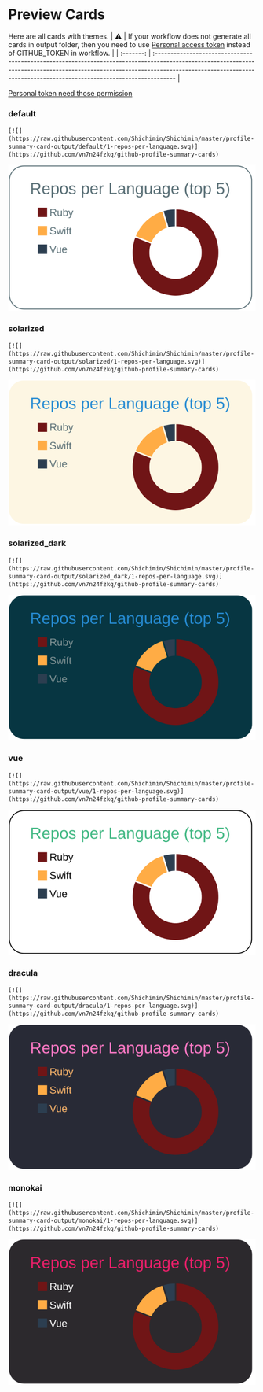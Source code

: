 
# Preview Cards

Here are all cards with themes.
| :warning: | If your workflow does not generate all cards in output folder, then you need to use [Personal access token](https://docs.github.com/en/actions/configuring-and-managing-workflows/creating-and-storing-encrypted-secrets) instead of GITHUB_TOKEN in workflow. |
| :-------: | :------------------------------------------------------------------------------------------------------------------------------------------------------------------------------------------------------------------------------------------------ |

[Personal token need those permission](https://github.com/vn7n24fzkq/github-profile-summary-cards/wiki/Personal-access-token-permissions)


### default


```
[![](https://raw.githubusercontent.com/Shichimin/Shichimin/master/profile-summary-card-output/default/1-repos-per-language.svg)](https://github.com/vn7n24fzkq/github-profile-summary-cards)
```
![](https://raw.githubusercontent.com/Shichimin/Shichimin/master/profile-summary-card-output/default/1-repos-per-language.svg)


### solarized


```
[![](https://raw.githubusercontent.com/Shichimin/Shichimin/master/profile-summary-card-output/solarized/1-repos-per-language.svg)](https://github.com/vn7n24fzkq/github-profile-summary-cards)
```
![](https://raw.githubusercontent.com/Shichimin/Shichimin/master/profile-summary-card-output/solarized/1-repos-per-language.svg)


### solarized_dark


```
[![](https://raw.githubusercontent.com/Shichimin/Shichimin/master/profile-summary-card-output/solarized_dark/1-repos-per-language.svg)](https://github.com/vn7n24fzkq/github-profile-summary-cards)
```
![](https://raw.githubusercontent.com/Shichimin/Shichimin/master/profile-summary-card-output/solarized_dark/1-repos-per-language.svg)


### vue


```
[![](https://raw.githubusercontent.com/Shichimin/Shichimin/master/profile-summary-card-output/vue/1-repos-per-language.svg)](https://github.com/vn7n24fzkq/github-profile-summary-cards)
```
![](https://raw.githubusercontent.com/Shichimin/Shichimin/master/profile-summary-card-output/vue/1-repos-per-language.svg)


### dracula


```
[![](https://raw.githubusercontent.com/Shichimin/Shichimin/master/profile-summary-card-output/dracula/1-repos-per-language.svg)](https://github.com/vn7n24fzkq/github-profile-summary-cards)
```
![](https://raw.githubusercontent.com/Shichimin/Shichimin/master/profile-summary-card-output/dracula/1-repos-per-language.svg)


### monokai


```
[![](https://raw.githubusercontent.com/Shichimin/Shichimin/master/profile-summary-card-output/monokai/1-repos-per-language.svg)](https://github.com/vn7n24fzkq/github-profile-summary-cards)
```
![](https://raw.githubusercontent.com/Shichimin/Shichimin/master/profile-summary-card-output/monokai/1-repos-per-language.svg)

